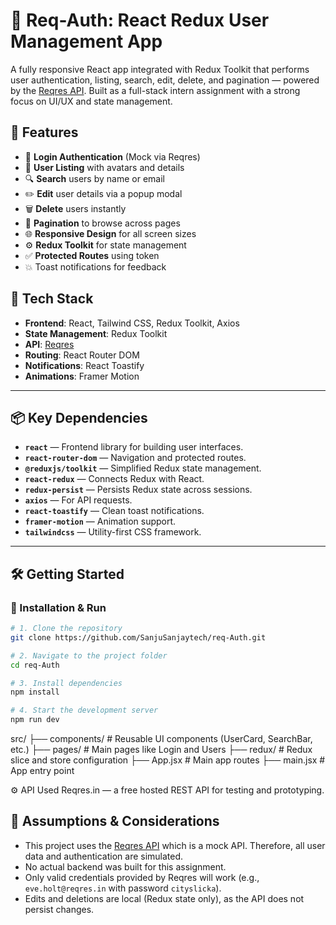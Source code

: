 # 🔐 Req-Auth: React Redux User Management App

A fully responsive React app integrated with Redux Toolkit that performs user authentication, listing, search, edit, delete, and pagination — powered by the [Reqres API](https://reqres.in/). Built as a full-stack intern assignment with a strong focus on UI/UX and state management.

## 🚀 Features

- 🔐 **Login Authentication** (Mock via Reqres)
- 👤 **User Listing** with avatars and details
- 🔍 **Search** users by name or email
- ✏️ **Edit** user details via a popup modal
- 🗑️ **Delete** users instantly
- 📄 **Pagination** to browse across pages
- 🌐 **Responsive Design** for all screen sizes
- ⚙️ **Redux Toolkit** for state management
- ✅ **Protected Routes** using token
- 💥 Toast notifications for feedback


## 🧪 Tech Stack

- **Frontend**: React, Tailwind CSS, Redux Toolkit, Axios
- **State Management**: Redux Toolkit
- **API**: [Reqres](https://reqres.in/)
- **Routing**: React Router DOM
- **Notifications**: React Toastify
- **Animations**: Framer Motion

- ---


## 📦 Key Dependencies



- **`react`** — Frontend library for building user interfaces.
- **`react-router-dom`** — Navigation and protected routes.
- **`@reduxjs/toolkit`** — Simplified Redux state management.
- **`react-redux`** — Connects Redux with React.
- **`redux-persist`** — Persists Redux state across sessions.
- **`axios`** — For API requests.
- **`react-toastify`** — Clean toast notifications.
- **`framer-motion`** — Animation support.
- **`tailwindcss`** — Utility-first CSS framework.




---

## 🛠️ Getting Started

### 📁 Installation & Run

```bash
# 1. Clone the repository
git clone https://github.com/SanjuSanjaytech/req-Auth.git

# 2. Navigate to the project folder
cd req-Auth

# 3. Install dependencies
npm install

# 4. Start the development server
npm run dev

```


src/
├── components/        # Reusable UI components (UserCard, SearchBar, etc.)
├── pages/             # Main pages like Login and Users
├── redux/             # Redux slice and store configuration
├── App.jsx            # Main app routes
├── main.jsx           # App entry point




⚙️ API Used
Reqres.in — a free hosted REST API for testing and prototyping.


## 💭 Assumptions & Considerations

- This project uses the [Reqres API](https://reqres.in/) which is a mock API. Therefore, all user data and authentication are simulated.
- No actual backend was built for this assignment.
- Only valid credentials provided by Reqres will work (e.g., `eve.holt@reqres.in` with password `cityslicka`).
- Edits and deletions are local (Redux state only), as the API does not persist changes.


